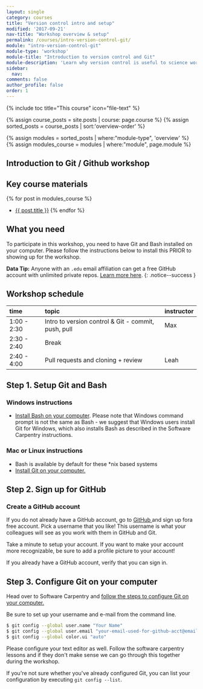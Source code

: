 ```yaml
---
layout: single
category: courses
title: "Version control intro and setup"
modified: '2017-09-21'
nav-title: "Workshop overview & setup"
permalink: /courses/intro-version-control-git/
module: "intro-version-control-git"
module-type: 'workshop'
module-title: "Introduction to version control and Git"
module-description: 'Learn why version control is useful to science workflows and how to use git and GitHub for version control to back up your work.'
sidebar:
  nav:
comments: false
author_profile: false
order: 1
---
```


{% include toc title="This course" icon="file-text" %}

{% assign course_posts = site.posts | course: page.course %}
{% assign sorted_posts = course_posts | sort:'overview-order' %}

{% assign modules = sorted_posts | where:"module-type", 'overview' %}
{% assign modules_course = modules | where:"module", page.module %}

<div class="notice--info" markdown="1">

## <i class="fa fa-ship" aria-hidden="true"></i> Introduction to Git / Github workshop

## Key course materials

{% for post in modules_course %}
 * <a href="{{ site.url }}{{ post.permalink }}">{{ post.title }}</a>
{% endfor %}

## What you need

To participate in this workshop, you need to have Git and Bash installed on your
computer. Please follow the instructions below to install this PRIOR to showing up for the workshop.

</div>

<i class="fa fa-star"></i> **Data Tip:** Anyone with an `.edu` email affiliation can get a
free GitHub account with unlimited private repos. 
<a href="https://help.github.com/articles/discounted-organization-accounts/" target="_blank" >Learn more here</a>.
{: .notice--success }


## <i class="fa fa-calendar-check-o" aria-hidden="true"></i> Workshop schedule

| time        | topic                                               | instructor |
|:------------|:----------------------------------------------------|:-----------|
| 1:00 - 2:30 | Intro to version control & Git - commit, push, pull | Max        |
| 2:30 - 2:40 | Break                                               |            |
| 2:40 - 4:00 | Pull requests and cloning + review                  | Leah       |


## Step 1. Setup Git and Bash

### Windows instructions

* <a href="https://swcarpentry.github.io/workshop-template/#shell" target="_blank">Install Bash on your computer</a>. Please note that Windows command prompt is not the same as Bash - we suggest that Windows users install Git for Windows, which also installs Bash as described in the Software Carpentry instructions.

### Mac or Linux instructions

* Bash is available by default for these *nix based systems
* <a href="https://swcarpentry.github.io/workshop-template/#git" target="_blank">Install Git on your computer.</a>

## Step 2. Sign up for GitHub

### Create a GitHub account

If you do not already have a GitHub account, go to <a href="http://github.com/join" target="_blank">GitHub </a> and sign up fora free account. Pick a username that you like! 
This username is what your colleagues will see as you work with them in GitHub and Git.

Take a minute to setup your account. If you want to make your account more
recognizable, be sure to add a profile picture to your account!

If you already have a GitHub account, verify that you can sign in.

## Step 3. Configure Git on your computer

Head over to Software Carpentry and <a href = "http://swcarpentry.github.io/git-novice/02-setup/" target = "_blank"> follow the steps to configure Git on your
computer. </a>

Be sure to set up your username and e-mail from the command line.

```bash
$ git config --global user.name "Your Name"
$ git config --global user.email "your-email-used-for-github-acct@email.com"
$ git config --global color.ui "auto"
```

Please configure your text editor as well. Follow the software carpentry lessons 
and if they don't make sense we can go through this together during the workshop.

If you're not sure whether you've already configured Git, you can list your configuration 
by executing `git config --list`.
